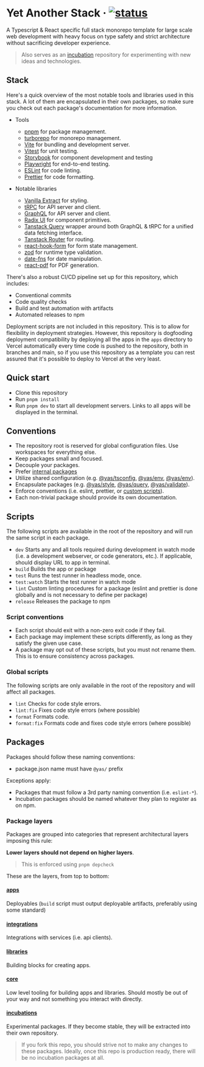 # Yet Another Stack &middot; [![status](https://github.com/kasper573/yas/actions/workflows/build_test_release.yml/badge.svg)](https://github.com/kasper573/yas/actions)

A Typescript & React specific full stack monorepo template for large scale web development with heavy focus on type safety and strict architecture without sacrificing developer experience.

> Also serves as an [incubation](#incubations) repository for experimenting with new ideas and technologies.

## Stack

Here's a quick overview of the most notable tools and libraries used in this stack. A lot of them are encapsulated in their own packages, so make sure you check out each package's documentation for more information.

- Tools

  - [pnpm](https://pnpm.io/) for package management.
  - [turborepo](https://turbo.build/repo) for monorepo management.
  - [Vite](https://vitejs.dev/) for bundling and development server.
  - [Vitest](https://vitest.dev/) for unit testing.
  - [Storybook](https://storybook.js.org/) for component development and testing
  - [Playwright](https://playwright.dev/) for end-to-end testing.
  - [ESLint](https://eslint.org/) for code linting.
  - [Prettier](https://prettier.io/) for code formatting.

- Notable libraries

  - [Vanilla Extract](https://vanilla-extract.style/) for styling.
  - [tRPC](https://trpc.io/) for API server and client.
  - [GraphQL](https://graphql.org/) for API server and client.
  - [Radix UI](https://www.radix-ui.com/) for component primitives.
  - [Tanstack Query](https://tanstack.com/query) wrapper around both GraphQL & tRPC for a unified data fetching interface.
  - [Tanstack Router](https://tanstack.com/router) for routing.
  - [react-hook-form](https://react-hook-form.com/) for form state management.
  - [zod](https://github.com/colinhacks/zod) for runtime type validation.
  - [date-fns](https://date-fns.org/) for date manipulation.
  - [react-pdf](https://react-pdf.org/) for PDF generation.

There's also a robust CI/CD pipeline set up for this repository, which includes:

- Conventional commits
- Code quality checks
- Build and test automation with artifacts
- Automated releases to npm

Deployment scripts are not included in this repository. This is to allow for flexibility in deployment strategies. However, this repository is dogfooding deployment compatibility by deploying all the apps in the `apps` directory to Vercel automatically every time code is pushed to the repository, both in branches and main, so if you use this repository as a template you can rest assured that it's possible to deploy to Vercel at the very least.

## Quick start

- Clone this repository
- Run `pnpm install`
- Run `pnpm dev` to start all development servers. Links to all apps will be displayed in the terminal.

## Conventions

- The repository root is reserved for global configuration files. Use workspaces for everything else.
- Keep packages small and focused.
- Decouple your packages.
- Prefer [internal packages](https://turbo.build/repo/docs/handbook/sharing-code/internal-packages)
- Utilize shared configuration (e.g. [@yas/tsconfig](core/tsconfig), [@yas/env](core/env), [@yas/env](core/test)).
- Encapsulate packages (e.g. [@yas/style](libraries/style), [@yas/query](libraries/query), [@yas/validate](libraries/validate)).
- Enforce conventions (i.e. eslint, prettier, or [custom scripts](core/scripts)).
- Each non-trivial package should provide its own documentation.

## Scripts

The following scripts are available in the root of the repository and will run the same script in each package.

- `dev` Starts any and all tools required during development in watch mode (i.e. a development webserver, or code generators, etc.). If applicable, should display URL to app in terminal.
- `build` Builds the app or package
- `test` Runs the test runner in headless mode, once.
- `test:watch` Starts the test runner in watch mode
- `lint` Custom linting procedures for a package (eslint and prettier is done globally and is not necessary to define per package)
- `release` Releases the package to npm

### Script conventions

- Each script should exit with a non-zero exit code if they fail.
- Each package may implement these scripts differently, as long as they satisfy the given use case.
- A package may opt out of these scripts, but you must not rename them. This is to ensure consistency across packages.

### Global scripts

The following scripts are only available in the root of the repository and will affect all packages.

- `lint` Checks for code style errors.
- `lint:fix` Fixes code style errors (where possible)
- `format` Formats code.
- `format:fix` Formats code and fixes code style errors (where possible)

## Packages

Packages should follow these naming conventions:

- package.json name must have `@yas/` prefix

Exceptions apply:

- Packages that must follow a 3rd party naming convention (i.e. `eslint-*`).
- Incubation packages should be named whatever they plan to register as on npm.

### Package layers

Packages are grouped into categories that represent architectural layers imposing this rule:

**Lower layers should not depend on higher layers**.

> This is enforced using `pnpm depcheck`

These are the layers, from top to bottom:

#### [apps](apps)

Deployables (`build` script must output deployable artifacts, preferably using some standard)

#### [integrations](libraries)

Integrations with services (i.e. api clients).

#### [libraries](libraries)

Building blocks for creating apps.

#### [core](core)

Low level tooling for building apps and libraries. Should mostly be out of your way and not something you interact with directly.

#### [incubations](incubations)

Experimental packages. If they become stable, they will be extracted into their own repository.

> If you fork this repo, you should strive not to make any changes to these packages. Ideally, once this repo is production ready, there will be no incubation packages at all.
